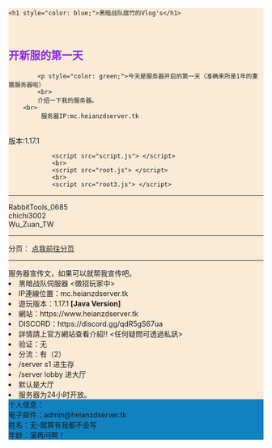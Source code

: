 
</head>
<body>
   <div style="background-color: antiquewhite;">

    <h1 style="color: blue;">黑暗战队腐竹的Vlog's</h1>
<br>
        <h2 style="color: blueviolet;">开新服的第一天</h2>

            <p style="color: green;">今天是服务器开启的第一天（准确来所是1年的重置服务器啦）
            <br>
            介绍一下我的服务器。
        <br>
             服务器IP:mc.heianzdserver.tk
<br>
            版本:1.17.1 </p>

                <script src="script.js"> </script>
                <br>
                <script src="root.js"> </script>
                <br>
                <script src="root3.js"> </script>
<hr>
                RabbitTools_0685
                <br>
                chichi3002
                <br>
                Wu_Zuan_TW
                <hr>
                分页：
                <a href="index-root.html">点我前往分页</a>
                <hr>
                服务器宣传文，如果可以就帮我宣传吧。
                <br>
<li>黑暗战队伺服器 <徵招玩家中>
                <br>
<li>IP連線位置：mc.heianzdserver.tk
<br>
<li>遊玩版本：1.17.1 <b>[Java Version]</b>
<br>
<li>網站：https://www.heianzdserver.tk
<br>
<li>DISCORD：https://discord.gg/qdR5gS67ua
<br>
<li>詳情請上官方網站查看介紹!! <任何疑問可透過私訊>
<br>
<li>验证：无
<br>
<li>分流：有（2）
<br>
<li>/server s1 进生存
<br>
<li>/server lobby 进大厅
<br>
<li>默认是大厅
<br>
<li>服务器为24小时开放。
<br>
   </div>
   <div style="background-color: #1180c0fd;">
    个人信息：
    <br>
    电子邮件：admin@heianzdserver.tk
    <br>
    姓名：无-就算有我都不会写
    <br>
    年龄：滚再问啊！
    <div>
</body>
</html>
